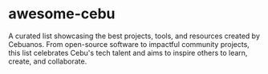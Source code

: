 # awesome-cebu
A curated list showcasing the best projects, tools, and resources created by Cebuanos. From open-source software to impactful community projects, this list celebrates Cebu's tech talent and aims to inspire others to learn, create, and collaborate.
